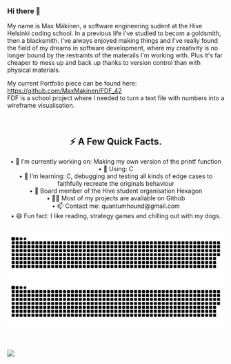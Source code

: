 ### Hi there 👋

<!--
**MaxMakinen/MaxMakinen** is a ✨ _special_ ✨ repository because its `README.md` (this file) appears on your GitHub profile.

Here are some ideas to get you started:

- 🔭 I’m currently working on ...
- 🌱 I’m currently learning ...
- 👯 I’m looking to collaborate on ...
- 🤔 I’m looking for help with ...
- 💬 Ask me about ...
- 📫 How to reach me: ...
- 😄 Pronouns: ...
- ⚡ Fun fact: ...
-->
My name is Max Mäkinen, a software engineering sudent at the Hive Helsinki coding school.
In a previous life i've studied to becom a goldsmith, then a blacksmith.
I've always enjoyed making things and I've really found the field of my dreams in software development, 
where my creativity is no longer bound by the restraints of the materails I'm working with.
Plus it's far cheaper to mess up and back up thanks to version control than with physical materials.

My current Portfolio piece can be found here:<br>
https://github.com/MaxMakinen/FDF_42<br>
FDF is a school project where I needed to turn a text file with numbers into a wireframe visualisation.


<div align="center" style="display: inline_block"><br>
  <h2>⚡️ A Few Quick Facts.</h2> 
  •  🔭 I’m currently working on: Making my own version of the printf function <br>
  •  💬 Using: C <br>
  •  🌱 I’m learning: C, debugging  and testing all kinds of edge cases to faithfully recreate the originals behaviour <br>
  •  🐝 Board member of the Hive student organisation Hexagon <br>
  •  👨‍💻 Most of my projects are available on Github <br>
  •  📫 Contact me: quantumhound@gmail.com <br>
  •  😄 Fun fact: I like reading, strategy games and chilling out with my dogs. 
</div>

<br>

![github contribution grid snake animation](https://raw.githubusercontent.com/MaxMakinen/MaxMakinen/output/github-contribution-grid-snake-dark.svg#gh-dark-mode-only)![github contribution grid snake animation](https://raw.githubusercontent.com/MaxMakinen/MaxMakinen/output/github-contribution-grid-snake.svg#gh-light-mode-only)

  
<br>

![](https://visitor-badge.glitch.me/badge?page_id=MaxMakinen.MaxMakinen)

<br>

